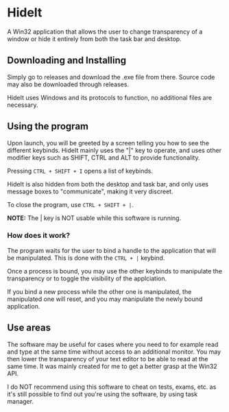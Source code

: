 # HideIt
A Win32 application that allows the user to change transparency of a window or hide it entirely from both the task bar and desktop.

## Downloading and Installing
Simply go to releases and download the .exe file from there.
Source code may also be downloaded through releases.

HideIt uses Windows and its protocols to function, no additional files are necessary.

## Using the program
Upon launch, you will be greeted by a screen telling you how to see the different keybinds.
HideIt mainly uses the "|" key to operate, and uses other modifier keys such as SHIFT, CTRL and ALT to provide functionality.

Pressing `CTRL + SHIFT + I` opens a list of keybinds.

HideIt is also hidden from both the desktop and task bar, and only uses message boxes to "communicate", making it very discreet.

To close the program, use `CTRL + SHIFT + |`.

**NOTE:** The | key is NOT usable while this software is running.

### How does it work?
The program waits for the user to bind a handle to the application that will be manipulated.
This is done with the `CTRL + |` keybind.

Once a process is bound, you may use the other keybinds to manipulate the transparency or to toggle the visibility of the applciation.

If you bind a new process while the other one is manipulated, the manipulated one will reset, and you may manipulate the newly bound application.

## Use areas
The software may be useful for cases where you need to for example read and type at the same time without access to an additional monitor.
You may then lower the transparency of your text editor to be able to read at the same time.
It was mainly created for me to get a better grasp at the Win32 API.

I do NOT recommend using this software to cheat on tests, exams, etc. as it's still possible to find out you're using the software, by using task manager.
